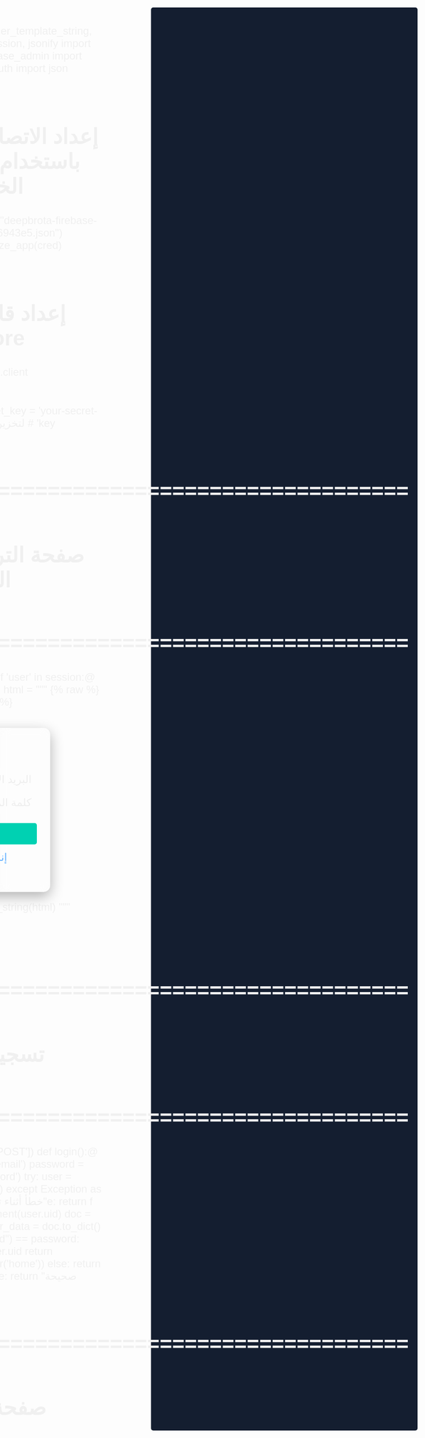 from flask import Flask, render_template_string, request, redirect, url_for, session, jsonify
import firebase_admin
from firebase_admin import credentials, firestore, auth
import json

# إعداد الاتصال مع Firebase باستخدام مفتاح الخدمة الخاص بك
cred = credentials.Certificate("deepbrota-firebase-adminsdk-fbsvc-d6b96943e5.json")
firebase_admin.initialize_app(cred)

# إعداد قاعدة البيانات Firestore
db = firestore.client()

app = Flask(__name__)
app.secret_key = 'your-secret-key'  # لتخزين الجلسات بشكل آمن







# =====================================================================
# صفحة الترحيب / تسجيل الدخول
# =====================================================================
@app.route('/')
def welcome():
    if 'user' in session:
        return redirect(url_for('home'))
    html = """
    <!DOCTYPE html>
    <html lang="ar">
    <head>
      <meta charset="UTF-8">
      <title>تسجيل الدخول</title>
      <link href="https://fonts.googleapis.com/css2?family=Poppins:wght@300;400;500&display=swap" rel="stylesheet">
      <link rel="stylesheet" href="https://cdnjs.cloudflare.com/ajax/libs/font-awesome/6.4.0/css/all.min.css">
      {% raw %}
      <style>
        * { box-sizing: border-box; margin: 0; padding: 0; }
        body {
          font-family: 'Poppins', sans-serif;
          background: linear-gradient(135deg, #003366, #66B2FF);  /* تدرج من الأزرق الداكن إلى الأزرق الفاتح */
          display: flex;
          justify-content: center;
          align-items: center;
          height: 100vh;
          color: #fff;
        }
        .container {
          background: rgba(255, 255, 255, 0.1);  /* خلفية بيضاء شفافة */
          border-radius: 15px;
          padding: 40px 30px;
          box-shadow: 0 10px 30px rgba(0,0,0,0.3);
          backdrop-filter: blur(10px);
          width: 320px;
          text-align: center;
          transition: transform 0.3s ease;
        }
        .container:hover { transform: scale(1.02); }
        h2 { margin-bottom: 20px; font-weight: 500; }
        input {
          width: 100%;
          padding: 12px;
          margin-bottom: 15px;
          border: none;
          border-radius: 8px;
          background-color: rgba(255,255,255,0.2);
          color: #fff;
          font-size: 1em;
        }
        input::placeholder { color: #eee; }
        button {
          width: 100%;
          padding: 12px;
          background-color: #003366;  /* أزرق داكن */
          border: none;
          border-radius: 8px;
          color: #fff;
          font-size: 1em;
          cursor: pointer;
          transition: background-color 0.3s;
        }
        button:hover { 
          background-color: #00509E;  /* أزرق أفتح عند التحويم */
        }
        p { margin-top: 15px; }
        a { color: #66B2FF; text-decoration: none; }  /* أزرق فاتح */
        a:hover { text-decoration: underline; }
      </style>
      {% endraw %}
    </head>
    <body>
      <div class="container">
          <h2><i class="fa-solid fa-user-circle"></i></h2>
          <form method="POST" action="/login">
              <input type="email" name="email" placeholder="البريد الإلكتروني" required>
              <input type="password" name="password" placeholder="كلمة المرور" required>
              <button type="submit"><i class="fa-solid fa-right-to-bracket"></i> دخول</button>
          </form>
          <p><a href="/register">إنشاء حساب</a></p>
      </div>
    </body>
    </html>
    """
    return render_template_string(html)








# =====================================================================
# تسجيل الدخول
# =====================================================================
@app.route('/login', methods=['POST'])
def login():
    email = request.form.get('email')
    password = request.form.get('password')
    try:
        user = auth.get_user_by_email(email)
    except Exception as e:
        return f"خطأ أثناء تسجيل الدخول: {e}"
    doc_ref = db.collection("users").document(user.uid)
    doc = doc_ref.get()
    if doc.exists:
        user_data = doc.to_dict()
        if user_data.get("password") == password:
            session['user'] = user.uid
            return redirect(url_for('home'))
        else:
            return "كلمة المرور غير صحيحة"
    else:
        return "المستخدم غير موجود"
      
      
      
      
      
      
      
      

# =====================================================================
# صفحة التسجيل
# =====================================================================
@app.route('/register', methods=['GET', 'POST'])
def register():
    if request.method == 'POST':
        username = request.form.get('username')  # إضافة حقل اسم المستخدم
        email = request.form.get('email')
        password = request.form.get('password')
        try:
            user = auth.create_user(email=email, password=password)
            db.collection("users").document(user.uid).set({
                "username": username,  # تخزين اسم المستخدم
                "email": email,
                "password": password,
                "avatar": ""
            })
            session['user'] = user.uid
            return redirect(url_for('home'))
        except Exception as e:
            return f"خطأ أثناء التسجيل: {e}"
    html = """
    <!DOCTYPE html>
    <html lang="ar">
    <head>
      <meta charset="UTF-8">
      <title>إنشاء حساب</title>
      <link href="https://fonts.googleapis.com/css2?family=Poppins:wght@300;400;500&display=swap" rel="stylesheet">
      <link rel="stylesheet" href="https://cdnjs.cloudflare.com/ajax/libs/font-awesome/6.4.0/css/all.min.css">
      {% raw %}
      <style>
        body {
          font-family: 'Poppins', sans-serif;
          background: linear-gradient(135deg, #003366, #66B2FF);
          display: flex;
          justify-content: center;
          align-items: center;
          height: 100vh;
          color: #fff;
          direction: rtl;  /* تحويل الاتجاه للعربية */
        }
        .container {
          background: rgba(255, 255, 255, 0.1);
          border-radius: 15px;
          padding: 40px 30px;
          box-shadow: 0 10px 30px rgba(0,0,0,0.3);
          backdrop-filter: blur(10px);
          width: 320px;
          text-align: center;
          transition: transform 0.3s ease;
        }
        .container:hover { transform: scale(1.02); }
        h2 { 
          margin-bottom: 20px; 
          font-weight: 500;
          color: #fff;
        }
        .input-group {
          margin-bottom: 15px;
          text-align: right;
        }
        .input-group label {
          display: block;
          margin-bottom: 5px;
          color: #fff;
          font-size: 0.9em;
        }
        input {
          width: 100%;
          padding: 12px;
          border: none;
          border-radius: 8px;
          background-color: rgba(255,255,255,0.2);
          color: #fff;
          font-size: 1em;
          transition: background-color 0.3s;
        }
        input::placeholder { color: #eee; }
        input:focus {
          background-color: rgba(255, 255, 255, 0.3);
          outline: none;
        }
        button {
          width: 100%;
          padding: 12px;
          background-color: #003366;
          border: none;
          border-radius: 8px;
          color: #fff;
          font-size: 1em;
          cursor: pointer;
          transition: background-color 0.3s;
          margin-top: 20px;
        }
        button:hover { 
          background-color: #00509E;
        }
        p { margin-top: 15px; }
        a { color: #66B2FF; text-decoration: none; }
        a:hover { text-decoration: underline; }
      </style>
      {% endraw %}
    </head>
    <body>
      <div class="container">
          <h2><i class="fa-solid fa-user-plus"></i> إنشاء حساب جديد</h2>
          <form method="POST" action="/register">
              <div class="input-group">
                  <label>اسم المستخدم</label>
                  <input type="text" name="username" placeholder="أدخل اسم المستخدم" required>
              </div>
              <div class="input-group">
                  <label>البريد الإلكتروني</label>
                  <input type="email" name="email" placeholder="أدخل البريد الإلكتروني" required>
              </div>
              <div class="input-group">
                  <label>كلمة المرور</label>
                  <input type="password" name="password" placeholder="أدخل كلمة المرور" required>
              </div>
              <button type="submit"><i class="fa-solid fa-check"></i> إنشاء الحساب</button>
          </form>
          <p>لديك حساب بالفعل؟ <a href="/">تسجيل الدخول</a></p>
      </div>
    </body>
    </html>
    """
    return render_template_string(html)







# ===================================================================== 
# صفحة الملف الشخصي مع إمكانية تغيير الصورة (Avatar)
# =====================================================================
@app.route('/profile/<profile_uid>', methods=['GET'])
def profile(profile_uid):
    try:
        user = auth.get_user(profile_uid)
        doc_ref = db.collection("users").document(profile_uid)
        doc = doc_ref.get()
        if doc.exists:
            user_data = doc.to_dict()
            email = user_data.get("email", "غير متوفر")
            username = user_data.get("username", "غير متوفر")  # إضافة اسم المستخدم
            avatar = user_data.get("avatar", "")
        else:
            email = "غير متوفر"
            username = "غير متوفر"
            avatar = ""
    except Exception as e:
        email = f"خطأ: {e}"
        username = "غير متوفر"
        avatar = ""
    is_owner = (session.get('user') == profile_uid)
    html = """
    <!DOCTYPE html>
    <html lang="ar">
    <head>
      <meta charset="UTF-8">
      <title>الملف الشخصي</title>
      <link href="https://fonts.googleapis.com/css2?family=Poppins:wght@300;400;500&display=swap" rel="stylesheet">
      <link rel="stylesheet" href="https://cdnjs.cloudflare.com/ajax/libs/font-awesome/6.4.0/css/all.min.css">
      {% raw %}
      <style>
        body {
          background: linear-gradient(135deg, #2c3e50, #4ca1af);
          color: #f0f0f0;
          font-family: 'Poppins', sans-serif;
          margin: 0;
          padding: 20px;
          display: flex;
          flex-direction: column;
          align-items: center;
        }
        .profile-container {
          background: rgba(0, 0, 0, 0.6);
          padding: 40px;
          border-radius: 15px;
          box-shadow: 0 8px 20px rgba(0, 0, 0, 0.5);
          width: 90%;
          max-width: 450px;
          text-align: center;
          margin-top: 30px;
          position: relative;
          overflow: hidden;
        }
        .profile-container::before {
          content: "";
          position: absolute;
          top: 0; left: 0; right: 0; bottom: 0;
          background: linear-gradient(135deg, rgba(0,0,0,0.4), rgba(0,0,0,0.1));
          z-index: 0;
        }
        .profile-container > * {
          position: relative;
          z-index: 1;
        }
        .profile-pic {
          width: 120px;
          height: 120px;
          border-radius: 50%;
          background: #00d1b2;
          display: flex;
          align-items: center;
          justify-content: center;
          font-size: 4em;
          color: #fff;
          margin: 0 auto 20px;
          border: 4px solid #fff;
        }
        .profile-container p {
          font-size: 1.2em;
          margin: 10px 0;
        }
        .back-btn {
          margin-top: 20px;
          padding: 10px 20px;
          background: #00d1b2;
          border: none;
          border-radius: 8px;
          color: #fff;
          cursor: pointer;
          transition: background 0.3s;
        }
        .back-btn:hover { background: #008a80; }
        .user-feed {
          width: 90%;
          max-width: 600px;
          background: rgba(0,0,0,0.5);
          padding: 20px;
          border-radius: 10px;
          box-shadow: 0 8px 20px rgba(0,0,0,0.5);
          margin-top: 20px;
          text-align: center;
        }
        .user-feed h2 {
          margin-bottom: 15px;
          font-size: 1.6em;
          border-bottom: 2px solid #00d1b2;
          padding-bottom: 5px;
        }
        .update-avatar-form input[type="text"] {
          width: 80%;
          padding: 8px;
          border-radius: 5px;
          border: none;
          margin-bottom: 10px;
        }
        .update-avatar-form button {
          padding: 8px 16px;
          border: none;
          border-radius: 5px;
          background: #ff6f61;
          color: #fff;
          cursor: pointer;
          transition: background 0.3s;
        }
        .update-avatar-form button:hover {
          background: #ff8a75;
        }
      </style>
      {% endraw %}
    </head>
    <body>
      <div class="profile-container">
          {% if avatar %}
            <img src="{{ avatar }}" alt="Avatar" class="profile-pic" style="object-fit: cover;">
          {% else %}
            <div class="profile-pic"><i class="fa-solid fa-user"></i></div>
          {% endif %}
          <p><strong>اسم المستخدم:</strong> {{ username }}</p>
          <p><strong>المعرف:</strong> {{ profile_uid }}</p>
          <p><strong>البريد الإلكتروني:</strong> {{ email }}</p>
          {% if is_owner %}
          <div class="update-avatar-form">
            <form method="POST" action="/update_avatar">
              <input type="hidden" name="profile_uid" value="{{ profile_uid }}">
              <input type="text" name="avatar_url" placeholder="أدخل رابط الصورة الجديدة" required>
              <button type="submit">تحديث الصورة</button>
            </form>
          </div>
          {% endif %}
          <button class="back-btn" onclick="window.history.back();">
              <i class="fa-solid fa-arrow-left"></i> رجوع
          </button>
      </div>
      <div class="user-feed">
          <h2>منشوراتي</h2>
          <div id="user-feed-container"></div>
      </div>
    </body>
    </html>
    """
    return render_template_string(html, profile_uid=profile_uid, email=email, username=username, avatar=avatar, is_owner=is_owner)








# =====================================================================
# تحديث صورة المستخدم (Avatar)
# =====================================================================
@app.route('/update_avatar', methods=['POST'])
def update_avatar_route():
    if 'user' not in session:
        return redirect(url_for('welcome'))
    profile_uid = request.form.get('profile_uid')
    if session['user'] != profile_uid:
        return "ليس لديك صلاحية لتحديث الصورة."
    avatar_url = request.form.get('avatar_url')
    try:
        db.collection("users").document(profile_uid).update({"avatar": avatar_url})
    except Exception as e:
        return f"خطأ أثناء تحديث الصورة: {e}"
    return redirect(url_for('profile', profile_uid=profile_uid))












# =====================================================================
# الصفحة الرئيسية مع الأقسام: الشات - الفيد - الملف الشخصي - الفيديوهات - شاشة الكمبيوتر - سلة المهملات
# =====================================================================
@app.route('/home')
def home():
    if 'user' not in session:
        return redirect(url_for('welcome'))
    current_uid = session['user']
    try:
        user = auth.get_user(current_uid)
        doc_ref = db.collection("users").document(current_uid)
        doc = doc_ref.get()
        if doc.exists:
            user_data = doc.to_dict()
            current_email = user_data.get("email", "غير متوفر")
            current_username = user_data.get("username", "غير متوفر")  # إضافة اسم المستخدم
        else:
            current_email = "غير متوفر"
            current_username = "غير متوفر"
    except Exception as e:
        current_email = f"خطأ: {e}"
        current_username = "غير متوفر"
    profiles_html = ""
    try:
        users = db.collection("users").stream()
        for u in users:
            u_data = u.to_dict()
            u_uid = u.id
            letter = u_data.get("email", "U")[0].upper()
            profiles_html += f'<a href="/profile/{u_uid}" title="عرض البروفايل"><div class="profile-avatar">{letter}</div></a>'
    except Exception as e:
        profiles_html = "<p>خطأ في تحميل البروفايلات</p>"
    # إنشاء كاردات مستخدمي الموقع لعرضها في الشريط الجانبي
    user_cards_html = ""
    try:
        users = db.collection("users").stream()
        for u in users:
            u_data = u.to_dict()
            u_uid = u.id
            email = u_data.get("email", "بدون اسم")
            letter = email[0].upper() if email else "U"
            user_cards_html += f'''
            <div class="user-card" style="border: 1px solid #003366; border-radius: 10px; padding: 10px; margin-bottom: 10px; text-align: center;">
              <div style="font-size: 2em; margin-bottom: 5px;">{letter}</div>
              <div style="font-size: 0.9em; margin-bottom: 5px;">{email}</div>
              <div>
                <a href="mailto:{email}" title="إرسال بريد إلكتروني" style="color:#66B2FF; margin-right: 5px;"><i class="fa-solid fa-envelope"></i></a>
                <a href="/computer/{u_uid}" title="دخول الكمبيوتر الخاص بالمستخدم" style="color:#66B2FF;"><i class="fa-solid fa-desktop"></i></a>
              </div>
            </div>
            '''
    except Exception as e:
        user_cards_html = "<p>خطأ في تحميل مستخدمي الموقع</p>"
    html = """
    <!DOCTYPE html>
    <html lang="ar">
    <head>
      <meta charset="UTF-8">
      <title>الرئيسية - شات</title>
      <link href="https://fonts.googleapis.com/css2?family=Poppins:wght@300;400;500&display=swap" rel="stylesheet">
      <link rel="stylesheet" href="https://cdnjs.cloudflare.com/ajax/libs/font-awesome/6.4.0/css/all.min.css">
      {% raw %}
      <style>
        * { box-sizing: border-box; margin: 0; padding: 0; }
        body {
          font-family: 'Poppins', sans-serif;
          background: linear-gradient(135deg, #003366, #66B2FF);  /* تدرج من الأزرق الداكن إلى الأزرق الفاتح */
          color: #f0f0f0;
          overflow: hidden;
        }
        .container { display: flex; height: 100vh; }
        .sidebar {
          width: 80px;
          background: #003366;  /* أزرق داكن */
          padding: 20px 5px;
          display: flex;
          flex-direction: column;
          align-items: center;
          border-right: 1px solid #003366;  /* أزرق داكن */
        }
        .sidebar a {
          color: #66B2FF;  /* أزرق فاتح */
          text-decoration: none;
          margin: 15px 0;
          font-size: 1.8em;
          transition: color 0.3s;
        }
        .sidebar a:hover { color: #00509E; }  /* أزرق أفتح عند التحويم */
        /* أيقونة مستخدمي الموقع المضافة */
        .sidebar a.user-icon {
          font-size: 1.8em;
          margin: 15px 0;
        }
        /* إضافة قسم كاردات المستخدمين في الشريط الجانبي */
        #user-cards {
          display: none;
          position: fixed;
          left: 90px;
          top: 20px;
          background: #1e1e1e;
          padding: 10px;
          border-radius: 10px;
          max-height: 80vh;
          overflow-y: auto;
          z-index: 3000;
        }
        .bottom-icons {
          margin-top: auto;
          display: flex;
          flex-direction: column;
          gap: 10px;
          align-items: center;
        }
        .bottom-icons a {
          color: #66B2FF;  /* أزرق فاتح */
          text-decoration: none;
          font-size: 1.8em;
          transition: color 0.3s;
        }
        .bottom-icons a:hover { color: #00509E; }  /* أزرق أفتح عند التحويم */
        .content { flex: 1; padding: 20px; overflow-y: auto; position: relative; }
        .section { display: none; animation: fadeIn 0.5s ease-in-out; }
        .section.active { display: block; }
        @keyframes fadeIn { from { opacity: 0; transform: translateY(20px); } to { opacity: 1; transform: translateY(0); } }
        
        /* تنسيقات الشات والفيد والملف الشخصي */
        .chat-box { width: 100%; background: rgba(255,255,255,0.1); border-radius: 10px; box-shadow: 0 10px 30px rgba(0,0,0,0.3); backdrop-filter: blur(10px); padding: 20px; transition: background 0.5s ease; margin-bottom: 20px; }
        .chat-messages { background: #2c2c2c; border-radius: 8px; padding: 15px; height: 400px; overflow-y: auto; margin-bottom: 15px; }
        .chat-input-container { display: flex; gap: 10px; }
        .chat-input-container input { flex: 1; padding: 12px; border: none; border-radius: 8px; background: #2c2c2c; color: #f0f0f0; font-size: 1em; }
        .chat-input-container button.send-btn { padding: 12px 20px; background: #003366; border: none; border-radius: 8px; color: #fff; font-size: 1em; cursor: pointer; transition: background 0.3s; }
        .chat-input-container button.send-btn:hover { background: #00509E; }  /* أزرق أفتح عند التحويم */
        .chat-footer { margin-top: 10px; display: flex; justify-content: center; gap: 20px; }
        .chat-footer button { background: transparent; border: none; font-size: 1.5em; cursor: pointer; color: #66B2FF; transition: color 0.3s; }
        .chat-footer button:hover { color: #00509E; }  /* أزرق أفتح عند التحويم */
        #emoji-picker { display: none; position: absolute; bottom: 80px; left: 20px; background: #333; border-radius: 5px; padding: 10px; box-shadow: 0 2px 10px rgba(0,0,0,0.2); z-index: 1000; }
        #emoji-picker .emoji { font-size: 1.2em; margin: 5px; cursor: pointer; transition: transform 0.2s; }
        #emoji-picker .emoji:hover { transform: scale(1.2); }
        .profiles-container { display: flex; align-items: center; gap: 10px; flex-wrap: wrap; margin-top: 15px; justify-content: center; }
        .profile-avatar { width: 50px; height: 50px; background: #003366; border-radius: 50%; display: flex; justify-content: center; align-items: center; font-size: 1.2em; font-weight: bold; color: #fff; transition: transform 0.3s; }
        .profile-avatar:hover { transform: scale(1.1); }
        .feed-post { background: rgba(255,255,255,0.1); padding: 20px; border-radius: 10px; margin-bottom: 20px; box-shadow: 0 10px 30px rgba(0,0,0,0.3); backdrop-filter: blur(10px); animation: slideDown 0.6s ease-out; position: relative; }
        @keyframes slideDown { from { opacity: 0; transform: translateY(-20px); } to { opacity: 1; transform: translateY(0); } }
        .post-header { display: flex; align-items: center; margin-bottom: 10px; }
        .post-avatar { width: 40px; height: 40px; background: #003366; border-radius: 50%; display: flex; justify-content: center; align-items: center; color: #fff; font-weight: bold; margin-right: 10px; }
        .post-info { display: flex; flex-direction: column; }
        .post-user { font-size: 1em; font-weight: 500; }
        .post-content { margin-bottom: 10px; }
        .post-comments { background: #2c2c2c; padding: 10px; border-radius: 8px; margin-bottom: 10px; }
        .post-actions { margin-top: 10px; text-align: right; }
        .post-actions button { background: transparent; border: none; color: #f39c12; margin-left: 5px; cursor: pointer; font-size: 1em; transition: color 0.3s; }
        .post-actions button:hover { color: #00d1b2; }
        .post-support, .comment-support { margin-top: 10px; display: flex; align-items: center; }
        .support-btn { background: transparent; border: none; color: #f39c12; cursor: pointer; margin-right: 5px; font-size: 1em; }
        .support-btn:hover { color: #00d1b2; }
        .support-counter { font-size: 1em; }
        .reply-author { font-size: 1em; color: #00d1b2; font-weight: bold; }
        .comment-input { display: flex; margin-top: 5px; }
        .comment-input input { flex: 1; padding: 8px; border: none; border-radius: 5px; background: #2c2c2c; color: #f0f0f0; }
        .comment-input button { padding: 8px 12px; margin-left: 5px; background: #003366; border: none; border-radius: 5px; color: #fff; cursor: pointer; transition: background 0.3s; }
        .comment-input button:hover { background: #00509E; }  /* أزرق أفتح عند التحويم */
        .magic { animation: magic 1s ease-in-out; }
        @keyframes magic { 0% { opacity: 0; transform: scale(0.5) rotate(0deg); } 50% { opacity: 0.5; transform: scale(1.1) rotate(10deg); } 100% { opacity: 1; transform: scale(1) rotate(0deg); } }
        .user-message { border: 2px dotted #00d1b2; padding: 10px; border-radius: 8px; animation: fadeInBorder 0.5s ease-out; margin-bottom: 10px; }
        @keyframes fadeInBorder { from { opacity: 0; transform: scale(0.95); } to { opacity: 1; transform: scale(1); } }
        .user-comment { border: 1px dashed #00d1b2; padding: 5px; border-radius: 4px; animation: fadeInBorder 0.5s ease-out; margin-top: 5px; }
        .trash-section { padding: 10px; }
        .trash-section h2 { text-align: center; margin-bottom: 15px; }
        .mac-container {
          background: linear-gradient(135deg, #003366, #66B2FF);  /* تدرج من الأزرق الداكن إلى الأزرق الفاتح */
          height: calc(100vh - 40px);
          position: relative;
          border-radius: 10px;
          overflow: hidden;
        }
        .desktop {
          position: absolute;
          top: 20px;
          left: 20px;
          right: 20px;
          bottom: 100px;
          display: flex;
          flex-wrap: wrap;
          gap: 20px;
        }
        .desktop-icons {
          display: flex;
          flex-wrap: wrap;
          gap: 20px;
        }
        .desktop-icons .icon-item {
          width: 80px;
          text-align: center;
          cursor: pointer;
        }
        .desktop-icons .icon-item i { font-size: 3em; display: block; margin-bottom: 5px; }
        .desktop-icons .icon-item p { font-size: 0.9em; margin: 0; }
        .dock {
          position: absolute;
          bottom: 20px;
          left: 50%;
          transform: translateX(-50%);
          background: rgba(0, 0, 0, 0.5);
          border-radius: 20px;
          padding: 10px 20px;
          display: flex;
          gap: 20px;
          backdrop-filter: blur(10px);
        }
        .dock .dock-item {
          color: #fff;
          font-size: 2em;
          transition: transform 0.3s;
          cursor: pointer;
        }
        .dock .dock-item:hover { transform: scale(1.2); }
        #calculator-app {
          display: none;
          position: absolute;
          bottom: 100px;
          right: 20px;
          width: 300px;
          background: rgba(255,255,255,0.9);
          color: #000;
          padding: 10px;
          border-radius: 10px;
          z-index: 2000;
        }
        #calculator-app .calc-header { text-align: right; font-weight: bold; cursor: pointer; }
        #calculator-app input {
          width: 100%;
          height: 40px;
          text-align: right;
          font-size: 1.5em;
          margin-bottom: 10px;
        }
        #calculator-app .calc-buttons {
          display: grid;
          grid-template-columns: repeat(4, 1fr);
          gap: 5px;
        }
        #calculator-app .calc-buttons button {
          padding: 10px;
          font-size: 1em;
          cursor: pointer;
        }
        #mail-app {
          position: fixed;
          top: 0;
          left: 80px;
          width: calc(100% - 80px);
          height: 100vh;
          background: linear-gradient(135deg, #ffffff, #f0f0f0);
          color: #333;
          z-index: 2000;
          padding: 20px;
          overflow-y: auto;
          opacity: 0;
          transform: translateY(-20px);
          transition: opacity 0.5s ease, transform 0.5s ease;
          pointer-events: none;
        }
        #mail-app.visible { opacity: 1; transform: translateY(0); pointer-events: auto; }
        #mail-app.minimized { height: 40px; bottom: 0; transition: height 0.3s ease, transform 0.3s ease; }
        #mail-app .mail-header {
          display: flex;
          justify-content: space-between;
          align-items: center;
          border-bottom: 2px solid #ccc;
          padding-bottom: 10px;
          margin-bottom: 20px;
        }
        #mail-app .mail-header h2 { font-size: 1.8em; margin: 0; }
        #mail-app .window-controls { display: flex; gap: 10px; }
        #mail-app .window-controls span { cursor: pointer; font-size: 1.2em; }
        #mail-app .mail-messages {
          display: flex;
          flex-direction: column;
          gap: 15px;
        }
        #mail-app .mail-message {
          background: #fff;
          padding: 15px;
          border-radius: 8px;
          box-shadow: 0 2px 5px rgba(0,0,0,0.1);
        }
        #mail-app .mail-message .subject {
          font-weight: bold;
          font-size: 1.1em;
          margin-bottom: 5px;
          color: #333;
        }
        #mail-app .mail-message .snippet {
          color: #666;
          font-size: 0.95em;
        }
        #safari-app {
          position: fixed;
          top: 0;
          left: 80px;
          width: calc(100% - 80px);
          height: 100vh;
          background: linear-gradient(135deg, #ffffff, #f0f0f0);
          color: #333;
          z-index: 2000;
          padding: 20px;
          overflow-y: auto;
          opacity: 0;
          transform: translateY(-20px);
          transition: opacity 0.5s ease, transform 0.5s ease;
          pointer-events: none;
        }
        #safari-app.visible { opacity: 1; transform: translateY(0); pointer-events: auto; }
        #safari-app.minimized { height: 40px; bottom: 0; transition: height 0.3s ease, transform 0.3s ease; }
        #safari-app .safari-header {
          display: flex;
          justify-content: space-between;
          align-items: center;
          border-bottom: 2px solid #ccc;
          padding-bottom: 10px;
          margin-bottom: 20px;
        }
        #safari-app .safari-header h2 { font-size: 1.8em; margin: 0; }
        #safari-app .window-controls { display: flex; gap: 10px; }
        #safari-app .window-controls span { cursor: pointer; font-size: 1.2em; }
        #safari-app .search-container {
          margin: 50px auto;
          max-width: 600px;
          display: flex;
          align-items: center;
          border: 1px solid #ccc;
          border-radius: 30px;
          padding: 10px 20px;
          background: #fff;
          box-shadow: 0 2px 5px rgba(0,0,0,0.1);
        }
        #safari-app .search-container input {
          flex: 1;
          border: none;
          outline: none;
          font-size: 1.2em;
        }
        #safari-app .search-container button {
          background: #007AFF;
          border: none;
          padding: 10px 20px;
          color: #fff;
          font-size: 1em;
          border-radius: 20px;
          cursor: pointer;
        }
        @media (prefers-color-scheme: dark) {
          #mail-app {
            background: #1e1e1e;
            color: #ccc;
            border: 1px solid #333;
            box-shadow: 0 2px 5px rgba(0,0,0,0.5);
          }
          #mail-app .mail-header { border-bottom: 2px solid #444; }
          #mail-app .mail-message { background: #2a2a2a; box-shadow: 0 2px 5px rgba(0,0,0,0.5); }
          #mail-app .mail-message .subject { color: #ddd; }
          #mail-app .mail-message .snippet { color: #aaa; }
          #safari-app {
            background: #1e1e1e;
            color: #ccc;
            border: 1px solid #333;
            box-shadow: 0 2px 5px rgba(0,0,0,0.5);
          }
          #safari-app .safari-header { border-bottom: 2px solid #444; }
          #safari-app .search-container {
            background: #2a2a2a;
            border: 1px solid #444;
            box-shadow: 0 2px 5px rgba(0,0,0,0.5);
          }
          #safari-app .search-container input { background: #2a2a2a; color: #ccc; }
          #safari-app .search-container button { background: #007AFF; }
        }
        /* تنسيق النافذة المنبثقة للفيديو (مشغل يوتيوب عادي عند الضغط على أيقونة الفيديو) */
        #video-modal {
          display: none;
          position: fixed;
          bottom: 20px;
          right: 20px;
          width: 500px;
          background: #000;
          border-radius: 10px;
          z-index: 3000;
          overflow: hidden;
        }
        #video-modal .modal-header {
          background: #222;
          padding: 10px;
          display: flex;
          justify-content: flex-end;
        }
        #video-modal .modal-header button {
          background: none;
          border: none;
          color: #fff;
          font-size: 1.5em;
          cursor: pointer;
        }
        <!-- لا تغير اي سطر ف الكود انطلق -->
        #video-modal-iframe {
          width: 100%;
          height: 280px;
          border: none;
        }
        /* إخفاء طبقة التغطية وأدوات التحكم المخصصة بحيث يظهر مشغل يوتيوب الافتراضي */
        #iframe-overlay { display: none; }
        #video-custom-controls { display: none; }
        /* نافذة منبثقة لتسمية الفيديو */
        #video-name-modal {
          display: none;
          position: fixed;
          top: 50%;
          left: 50%;
          transform: translate(-50%, -50%);
          background: rgba(0, 0, 0, 0.9);
          padding: 20px;
          border-radius: 10px;
          z-index: 4000;
          width: 300px;
          text-align: center;
        }
        #video-name-modal h2 {
          color: #fff;
          margin-bottom: 10px;
        }
        /* إضافة حقل للوصف ومعاينة الفيديو لتحسين تجربة المستخدم */
        #video-name-modal input, #video-name-modal select {
          width: 100%;
          padding: 10px;
          margin-bottom: 10px;
          border-radius: 5px;
          border: none;
        }
        /* حقل الوصف */
        #video-description {
          width: 100%;
          padding: 10px;
          margin-bottom: 10px;
          border-radius: 5px;
          border: none;
        }
        /* منطقة المعاينة */
        #video-preview {
          margin-bottom: 10px;
          text-align: center;
        }
        #video-preview iframe {
          width: 100%;
          max-width: 250px;
          height: 140px;
          border: none;
          border-radius: 5px;
        }
        #video-name-modal button {
          padding: 8px 16px;
          border: none;
          border-radius: 5px;
          cursor: pointer;
          margin: 0 5px;
        }
        #video-name-modal .confirm-btn {
          background: #00d1b2;
          color: #fff;
        }
        #video-name-modal .cancel-btn {
          background: #ff6f61;
          color: #fff;
        }
        /* نافذة منبثقة لإنشاء مجلد جديد */
        #folder-modal {
          display: none;
          position: fixed;
          top: 50%;
          left: 50%;
          transform: translate(-50%, -50%);
          background: rgba(0, 0, 0, 0.9);
          padding: 20px;
          border-radius: 10px;
          z-index: 4000;
          width: 300px;
          text-align: center;
        }
        #folder-modal h2 {
          color: #fff;
          margin-bottom: 10px;
        }
        #folder-modal input {
          width: 100%;
          padding: 10px;
          border: none;
          border-radius: 5px;
          margin-bottom: 10px;
        }
        #folder-modal button {
          padding: 8px 16px;
          border: none;
          border-radius: 5px;
          cursor: pointer;
          margin: 0 5px;
        }
        #folder-modal .confirm-btn {
          background: #00d1b2;
          color: #fff;
        }
        #folder-modal .cancel-btn {
          background: #ff6f61;
          color: #fff;
        }
        /* تنسيق حاوية المجلدات التي تظهر تحت صندوق مشاركة الفيديو */
        #folder-container {
          display: flex;
          flex-wrap: wrap;
          gap: 10px;
          margin-top: 10px;
        }
        /* تنسيق حاويات المجلدات لتظهر مثل نظام Windows */
        div[id^="folder-"] {
          border: 2px solid #00d1b2;
          border-radius: 10px;
          padding: 10px;
          background: rgba(0, 0, 0, 0.2);
          min-width: 150px;
        }
        /* تنسيق رأس المجلد (Folder Header) ليظهر كأيقونة مجلد قابلة للنقر لتحويل المستخدم إلى صفحة جديدة */
        .folder-header {
          cursor: pointer;
          font-size: 1.2em;
          color: #00d1b2;
          display: flex;
          align-items: center;
          margin-bottom: 10px;
        }
        .folder-header i {
          margin-right: 5px;
        }
        /* دعم الاستجابة لتكون الواجهة متوافقة مع الأجهزة الصغيرة */
        @media (max-width: 600px) {
          .video-share-box input, .video-share-box button {
            width: 100%;
            margin-bottom: 10px;
          }
        }
      </style>
      {% endraw %}
    </head>
    <body>
      <div class="container">
        <div class="sidebar">
          <a href="/home/chat" title="الشات" onclick="showSection('chat', event)">
            <i class="fa-solid fa-comment-dots"></i>
          </a>
          <a href="/home/feed" title="الفيد" onclick="showSection('feed', event)">
            <i class="fa-solid fa-newspaper"></i>
          </a>
          <a href="/home/profile" title="البروفايل" onclick="showSection('profile', event)">
            <i class="fa-solid fa-user"></i>
          </a>
          <!-- أيقونة الفيديوهات المضافة -->
          <a href="/home/videos" title="الفيديوهات" onclick="showSection('videos', event)">
            <i class="fa-solid fa-video"></i>
          </a>
          <a href="/home/computer" class="computer-icon" title="الكمبيوتر" onclick="showSection('computer', event)">
            <i class="fa-solid fa-desktop"></i>
          </a>
          <!-- أيقونة مستخدمي الموقع -->
          <a href="/users" class="user-icon" title="مستخدمو الموقع">
            <i class="fa-solid fa-users"></i>
          </a>
          <div class="bottom-icons">
            <a href="/home/trash" class="trash-icon" title="سلة المهملات" onclick="showSection('trash', event)">
              <i class="fa-solid fa-trash"></i>
            </a>
            <a href="#" class="close-icon" title="إغلاق" onclick="window.location.href='/logout'">
              <i class="fa-solid fa-xmark"></i>
            </a>
          </div>
        </div>
        <!-- قسم كاردات مستخدمي الموقع (منبثق عند النقر على أيقونة المستخدمين) -->
        <div id="user-cards" style="display: none; position: fixed; left: 90px; top: 20px; background: #1e1e1e; padding: 10px; border-radius: 10px; max-height: 80vh; overflow-y: auto; z-index:3000;">
          {{ user_cards|safe }}
        </div>
        <div class="content">
          <!-- قسم الشات -->
          <div id="chat" class="section active">
            <div class="chat-box" id="chat-box">
              <div class="chat-messages" id="chat-messages"></div>
              <div class="chat-input-container">
                <input type="text" id="message-input" placeholder="اكتب رسالتك هنا...">
                <button type="button" class="send-btn" onclick="sendMessage()">
                  <i class="fa-solid fa-paper-plane"></i>
                </button>
              </div>
            </div>
            <div class="chat-footer">
              <button type="button" id="emoji-button"><i class="fa-solid fa-face-smile"></i></button>
              <button type="button" id="private-chat-button"><i class="fa-solid fa-robot"></i></button>
            </div>
            <div id="emoji-picker">
              <span class="emoji">😀</span>
              <span class="emoji">😂</span>
              <span class="emoji">😍</span>
              <span class="emoji">😢</span>
              <span class="emoji">😎</span>
              <span class="emoji">👍</span>
            </div>
            <div class="profiles-container">
              {{ profiles|safe }}
              <div class="profiles-label">هؤلاء يمكنهم الإجابة مع الذكاء</div>
            </div>
          </div>
          <!-- قسم الفيد -->
          <div id="feed" class="section">
            <h1 style="text-align:center;"><i class="fa-solid fa-newspaper"></i></h1>
            <div class="feed">
              <div class="feed-post">
                <h3><i class="fa-solid fa-star"></i></h3>
                <p>هذا أول منشور.</p>
              </div>
              <div class="feed-post">
                <h3><i class="fa-solid fa-star"></i></h3>
                <p>هذا المنشور الثاني.</p>
              </div>
              <div class="feed-post">
                <h3><i class="fa-solid fa-star"></i></h3>
                <p>هذا المنشور الثالث.</p>
              </div>
            </div>
          </div>
          <!-- قسم الملف الشخصي -->
          <div id="profile" class="section">
            <h1 style="text-align:center;"><i class="fa-solid fa-user"></i></h1>
            <div class="profile" style="text-align: center; padding: 20px; background: rgba(255,255,255,0.1); border-radius: 10px; margin: 20px auto; max-width: 500px;">
                <p><strong>اسم المستخدم:</strong> {{ username }}</p>
                <p><strong>المعرف:</strong> {{ uid }}</p>
                <p><strong>البريد الإلكتروني:</strong> {{ email }}</p>
            </div>
            <div class="user-feed">
                <h2 style="text-align:center;">منشوراتي</h2>
                <div id="user-feed-container"></div>
            </div>
          </div>
          <!-- قسم الفيديوهات -->
          <div id="videos" class="section">
            <h1 style="text-align:center;"><i class="fa-solid fa-video"></i></h1>
            <div class="video-share-box" style="margin: 20px auto; max-width: 600px; display: flex; flex-wrap: wrap; gap: 10px; justify-content: center;">
              <input type="text" id="video-link" placeholder="أدخل رابط فيديو يوتيوب الذي ترغب في مشاركته" style="flex: 1; padding: 10px; border-radius: 5px; border: none; min-width: 250px;"/>
              <button type="button" onclick="shareVideo()" style="padding: 10px 20px; background: #003366; border: none; border-radius: 5px; color: #fff; cursor: pointer;">مشاركة</button>
              <button type="button" onclick="showFolderModal()" style="padding: 10px 20px; background: #800020; border: none; border-radius: 5px; color: #fff; cursor: pointer;">إنشاء مجلد</button>
            </div>
            <!-- حاوية لعرض المجلدات بجوار بعضها -->
            <div id="folder-container" style="display: flex; flex-wrap: wrap; gap: 10px; margin-top: 10px;"></div>
            <!-- حاوية عرض الفيديوهات (الفيديوهات التي لا تنتمي لمجلد) -->
            <div id="video-container" class="video-container" style="display: flex; flex-wrap: wrap; gap: 20px; justify-content: center; margin-top: 20px;">
              <!-- سيتم إضافة الفيديوهات هنا -->
            </div>
          </div>
          <!-- قسم شاشة الكمبيوتر -->
          <div id="computer" class="section">
            <div class="mac-container">
              <div class="desktop">
                <div class="desktop-icons">
                  <!-- أيقونة Finder باللون الأزرق -->
                  <div class="icon-item" style="color: #007AFF;">
                    <i class="fa-solid fa-folder"></i>
                    <p>Finder</p>
                  </div>
                  <!-- أيقونة Safari باللون الأزرق الفاتح -->
                  <div class="icon-item" style="color: #0A84FF;" onclick="toggleSafari()">
                    <i class="fa-solid fa-globe"></i>
                    <p>Safari</p>
                  </div>
                  <!-- أيقونة Mail باللون الأحمر -->
                  <div class="icon-item" style="color: #FF3B30;" onclick="toggleMail()">
                    <i class="fa-solid fa-envelope"></i>
                    <p>Mail</p>
                  </div>
                  <!-- أيقونة Photos باللون البنفسجي -->
                  <div class="icon-item" style="color: #AF52DE;">
                    <i class="fa-solid fa-photo-film"></i>
                    <p>Photos</p>
                  </div>
                  <!-- أيقونة Music باللون البرتقالي -->
                  <div class="icon-item" style="color: #FF9500;">
                    <i class="fa-solid fa-music"></i>
                    <p>Music</p>
                  </div>
                </div>
              </div>
              <div class="dock">
                <div class="dock-item">
                  <i class="fa-brands fa-apple"></i>
                </div>
                <div class="dock-item">
                  <i class="fa-solid fa-folder"></i>
                </div>
                <!-- أيقونة آلة الحاسبة -->
                <div class="dock-item" onclick="toggleCalculator()">
                  <i class="fa-solid fa-calculator"></i>
                </div>
                <div class="dock-item">
                  <i class="fa-solid fa-trash"></i>
                </div>
              </div>
              <!-- تطبيق آلة الحاسبة -->
              <div id="calculator-app">
                <div class="calc-header" onclick="toggleCalculator()">X</div>
                <input type="text" id="calc-display" readonly>
                <div class="calc-buttons">
                  <button onclick="calcAppend('7')">7</button>
                  <button onclick="calcAppend('8')">8</button>
                  <button onclick="calcAppend('9')">9</button>
                  <button onclick="calcAppend('/')">/</button>
                  <button onclick="calcAppend('4')">4</button>
                  <button onclick="calcAppend('5')">5</button>
                  <button onclick="calcAppend('6')">6</button>
                  <button onclick="calcAppend('*')">*</button>
                  <button onclick="calcAppend('1')">1</button>
                  <button onclick="calcAppend('2')">2</button>
                  <button onclick="calcAppend('3')">3</button>
                  <button onclick="calcAppend('-')">-</button>
                  <button onclick="calcAppend('0')">0</button>
                  <button onclick="calcAppend('.')">.</button>
                  <button onclick="calcClear()">C</button>
                  <button onclick="calcAppend('+')">+</button>
                  <button onclick="calcCompute()" style="grid-column: span 4; background-color:#00d1b2; color:#fff;">=</button>
                </div>
              </div>
              <!-- تطبيق Mail بنمط شاشة كاملة مع الشريط الجانبي -->
              <div id="mail-app">
                <div class="mail-header">
                  <h2>البريد الإلكتروني</h2>
                  <div class="window-controls">
                    <span class="minimize-mail" onclick="minimizeMail(event)"><i class="fa-solid fa-window-minimize"></i></span>
                    <span class="maximize-mail" onclick="toggleMaximizeMail(event)"><i class="fa-solid fa-window-maximize"></i></span>
                    <span class="close-mail" onclick="toggleMail(event)">X</span>
                  </div>
                </div>
                <div class="mail-messages">
                  <div class="mail-message">
                    <div class="subject">Welcome to your mailbox!</div>
                    <div class="snippet">Thank you for joining us. Enjoy your experience.</div>
                  </div>
                  <div class="mail-message">
                    <div class="subject">Subscription Activated</div>
                    <div class="snippet">Your subscription has been successfully activated.</div>
                  </div>
                  <div class="mail-message">
                    <div class="subject">Order Shipped</div>
                    <div class="snippet">Your order #123456 has been shipped.</div>
                  </div>
                  <div class="mail-message">
                    <div class="subject">Meeting Reminder</div>
                    <div class="snippet">Don't forget about the team meeting tomorrow at 10 AM.</div>
                  </div>
                  <div class="mail-message">
                    <div class="subject">Happy Birthday!</div>
                    <div class="snippet">Wishing you a wonderful birthday from our team.</div>
                  </div>
                </div>
              </div>
              <!-- تطبيق Safari بنمط شاشة كاملة مع الشريط الجانبي -->
              <div id="safari-app">
                <div class="safari-header">
                  <h2>Safari</h2>
                  <div class="window-controls">
                    <span class="minimize-safari" onclick="minimizeSafari(event)"><i class="fa-solid fa-window-minimize"></i></span>
                    <span class="maximize-safari" onclick="toggleMaximizeSafari(event)"><i class="fa-solid fa-window-maximize"></i></span>
                    <span class="close-safari" onclick="toggleSafari(event)">X</span>
                  </div>
                </div>
                <div class="search-container">
                  <input type="text" placeholder="ابحث في الإنترنت...">
                  <button>بحث</button>
                </div>
              </div>
            </div>
          </div>
          <!-- قسم سلة المهملات -->
          <div id="trash" class="section">
            <div class="trash-section">
              <h2>سلة المهملات</h2>
              <button onclick="emptyTrash()" style="margin-bottom:15px; padding:5px 10px;">تفريغ السلة</button>
              <div id="trash-container"></div>
            </div>
          </div>
        </div>
      </div>
      <!-- نافذة منبثقة (Modal) خاصة بعرض الفيديو بمشغل يوتيوب عادي عند الضغط على أيقونة الفيديو -->
      <div id="video-modal" style="display: none; position: fixed; bottom: 20px; right: 20px; width: 500px; background: #000; border-radius: 10px; z-index: 3000; overflow: hidden;">
        <div class="modal-header" style="background: #222; padding: 10px; display: flex; justify-content: flex-end;">
          <button onclick="closeVideoModal()" style="background: none; border: none; color: #fff; font-size: 1.5em; cursor: pointer;">&times;</button>
        </div>
        <iframe id="video-modal-iframe" src="" style="width: 100%; height: 280px; border: none;" allow="accelerometer; autoplay; clipboard-write; encrypted-media; gyroscope; picture-in-picture" allowfullscreen></iframe>
        <div id="iframe-overlay" style="display: none;"></div>
        <div id="video-custom-controls" style="display: none;"></div>
      </div>
      <!-- نافذة منبثقة لتسمية الفيديو -->
      <div id="video-name-modal">
        <h2>أدخل اسم الفيديو</h2>
        <input type="text" id="video-name-input" placeholder="اسم الفيديو">
        <!-- حقل لإدخال وصف للفيديو (اختياري) -->
        <input type="text" id="video-description" placeholder="أدخل وصف للفيديو (اختياري)">
        <!-- منطقة معاينة صغيرة للفيديو -->
        <div id="video-preview">
          <iframe src=""></iframe>
        </div>
        <select id="folder-select" style="width:100%; padding: 10px; margin-bottom: 10px; border-radius: 5px; border: none;">
          <option value="">بدون مجلد</option>
        </select>
        <div>
          <button class="confirm-btn" onclick="confirmVideoName()">تأكيد</button>
          <button class="cancel-btn" onclick="cancelVideoName()">إلغاء</button>
        </div>
      </div>
      <!-- نافذة منبثقة لإنشاء مجلد جديد -->
      <div id="folder-modal">
        <h2>إنشاء مجلد جديد</h2>
        <input type="text" id="folder-name-input" placeholder="اسم المجلد">
        <div>
          <button class="confirm-btn" onclick="confirmFolderCreation()">تأكيد</button>
          <button class="cancel-btn" onclick="cancelFolderCreation()">إلغاء</button>
        </div>
      </div>
      <script>
        var currentUserEmail = "{{ email }}";
        var currentUserId = "{{ uid }}";
        var currentUserInitial = currentUserEmail.charAt(0).toUpperCase();
        var clonedPosts = {};
        var trashItems = {}; // لتخزين المنشورات المنقولة إلى سلة المهملات
        var privateChatMode = false;
        var currentVideoSrc = "";
        var folders = []; // مصفوفة لتخزين أسماء المجلدات
      </script>
      {% raw %}
      <script>
        // دالة لتحديث قائمة المجلدات في نافذة تسمية الفيديو
        function updateFolderSelect() {
          var folderSelect = document.getElementById('folder-select');
          folderSelect.innerHTML = '<option value="">بدون مجلد</option>';
          folders.forEach(function(folder){
            var opt = document.createElement('option');
            opt.value = folder;
            opt.textContent = folder;
            folderSelect.appendChild(opt);
          });
        }
        // دالة للتبديل بين الأقسام وتحديث الرابط في المتصفح
        function showSection(sectionId, event) {
          if (event) {
            event.preventDefault();
          }
          
          // إخفاء جميع الأقسام
          var sections = document.getElementsByClassName('section');
          for (var i = 0; i < sections.length; i++) {
            sections[i].classList.remove('active');
          }
          
          // إظهار القسم المحدد
          var selectedSection = document.getElementById(sectionId);
          if (selectedSection) {
            selectedSection.classList.add('active');
          }
          
          // تحديث الرابط في المتصفح
          var newUrl = '/home/' + sectionId;
          history.pushState({section: sectionId}, '', newUrl);
        }

        // التأكد من إظهار القسم الصحيح عند تحميل الصفحة
        document.addEventListener('DOMContentLoaded', function() {
          var currentSection = '{{ section }}';
          showSection(currentSection);
        });

        // التعامل مع أزرار التنقل في المتصفح
        window.addEventListener('popstate', function(event) {
          if (event.state && event.state.section) {
            showSection(event.state.section);
          }
        });

        // دالة للتوجه إلى صفحة المجلد عند النقر على رأسه
        function goToFolder(folderName) {
          window.location.href = '/folder/' + encodeURIComponent(folderName);
        }
        document.getElementById('private-chat-button').addEventListener('click', function(){
          privateChatMode = !privateChatMode;
          this.style.color = privateChatMode ? "var(--accent-color)" : "var(--primary-color)";
          console.log(privateChatMode ? "تم تفعيل الدردشة الخاصة مع الذكاء." : "تم إلغاء تفعيل الدردشة الخاصة.");
        });
        function sendMessage() {
          var input = document.getElementById('message-input');
          var messageText = input.value.trim();
          if (messageText === '') return;
          addMessage('user', messageText);
          input.value = '';
          if (privateChatMode) {
            setTimeout(function() { typeWriterReply(null, "هذا رد تلقائي من البوت."); }, 1000);
          } else {
            var feedContainer = document.querySelector('#feed .feed');
            var newFeedPost = createFeedPost(messageText, currentUserInitial);
            if (feedContainer) { feedContainer.insertBefore(newFeedPost, feedContainer.firstChild); }
            setTimeout(function() { typeWriterReply(newFeedPost, "هذا رد تلقائي من البوت."); }, 1000);
          }
        }
        function addMessage(sender, text) {
          var chatMessages = document.getElementById('chat-messages');
          var messageDiv = document.createElement('div');
          if (sender === "user") { messageDiv.classList.add("user-message"); }
          else { messageDiv.style.backgroundColor = "#333"; messageDiv.style.alignSelf = "flex-start"; }
          messageDiv.style.marginBottom = "10px";
          messageDiv.style.padding = "10px";
          messageDiv.style.borderRadius = "8px";
          messageDiv.style.maxWidth = "80%";
          messageDiv.textContent = text;
          chatMessages.appendChild(messageDiv);
          chatMessages.scrollTop = chatMessages.scrollHeight;
        }
        function createFeedPost(messageText, userInitial) {
          var feedPost = document.createElement('div');
          feedPost.className = 'feed-post';
          feedPost.dataset.user = currentUserEmail;
          var postId = 'post-' + Date.now();
          feedPost.id = postId;
          var postHeader = document.createElement('div');
          postHeader.className = 'post-header';
          var avatar = document.createElement('div');
          avatar.className = 'post-avatar';
          avatar.textContent = userInitial;
          postHeader.appendChild(avatar);
          var postInfo = document.createElement('div');
          postInfo.className = 'post-info';
          var userNameSpan = document.createElement('span');
          userNameSpan.className = 'post-user';
          userNameSpan.textContent = currentUserEmail;
          postInfo.appendChild(userNameSpan);
          postHeader.appendChild(postInfo);
          feedPost.appendChild(postHeader);
          var postContent = document.createElement('div');
          postContent.className = 'post-content';
          var postParagraph = document.createElement('p');
          postParagraph.textContent = messageText;
          postContent.appendChild(postParagraph);
          feedPost.appendChild(postContent);
          var actionsDiv = document.createElement('div');
          actionsDiv.className = 'post-actions';
          var editBtn = document.createElement('button');
          editBtn.innerHTML = '<i class="fa-solid fa-edit"></i>';
          editBtn.onclick = function() { editPost(postId); };
          var deleteBtn = document.createElement('button');
          deleteBtn.innerHTML = '<i class="fa-solid fa-trash"></i>';
          deleteBtn.onclick = function() { deletePost(postId); };
          actionsDiv.appendChild(editBtn);
          actionsDiv.appendChild(deleteBtn);
          feedPost.appendChild(actionsDiv);
          var supportDiv = document.createElement('div');
          supportDiv.className = 'post-support';
          var supportBtn = document.createElement('button');
          supportBtn.innerHTML = '<i class="fa-solid fa-heart"></i>';
          supportBtn.className = 'support-btn';
          supportBtn.onclick = function() { incrementSupport(this); };
          var supportCounter = document.createElement('span');
          supportCounter.className = 'support-counter';
          supportCounter.textContent = "0";
          supportDiv.appendChild(supportBtn);
          supportDiv.appendChild(supportCounter);
          feedPost.appendChild(supportDiv);
          var postComments = document.createElement('div');
          postComments.className = 'post-comments';
          feedPost.appendChild(postComments);
          var commentInputDiv = document.createElement('div');
          commentInputDiv.className = 'comment-input';
          var commentInput = document.createElement('input');
          commentInput.type = 'text';
          commentInput.placeholder = 'اكتب تعليقك هنا...';
          commentInput.className = 'comment-text';
          commentInputDiv.appendChild(commentInput);
          var commentButton = document.createElement('button');
          commentButton.innerHTML = '<i class="fa-solid fa-paper-plane"></i>';
          commentButton.onclick = function() { postComment(this); };
          commentInputDiv.appendChild(commentButton);
          feedPost.appendChild(commentInputDiv);
          var clonedPost = feedPost.cloneNode(true);
          clonedPost.id = postId + '-clone';
          var userFeedContainer = document.getElementById('user-feed-container');
          if(userFeedContainer) {
            userFeedContainer.insertBefore(clonedPost, userFeedContainer.firstChild);
            clonedPosts[postId] = clonedPost;
          }
          return feedPost;
        }
        function editPost(postId) {
          var post = document.getElementById(postId);
          var contentPara = post.querySelector('.post-content p');
          var currentText = contentPara.textContent;
          var newText = prompt("تعديل المنشور:", currentText);
          if(newText !== null) {
            contentPara.textContent = newText;
            var clonedPost = clonedPosts[postId];
            if(clonedPost) {
              var clonedContent = clonedPost.querySelector('.post-content p');
              if(clonedContent) { clonedContent.textContent = newText; }
            }
          }
        }
        function deletePost(postId) {
          var post = document.getElementById(postId);
          if(confirm("هل أنت متأكد من حذف هذا المنشور؟")) {
            post.remove();
            if(clonedPosts[postId]) {
              clonedPosts[postId].remove();
              delete clonedPosts[postId];
            }
            var trashContainer = document.getElementById('trash-container');
            trashContainer.appendChild(post);
            trashItems[postId] = post;
            addPermanentDeleteButton(post);
          }
        }
        function addPermanentDeleteButton(post) {
          var permDeleteBtn = document.createElement('button');
          permDeleteBtn.innerHTML = '<i class="fa-solid fa-trash"></i> حذف نهائي';
          permDeleteBtn.style.marginLeft = '10px';
          permDeleteBtn.onclick = function() { permanentDelete(post.id); };
          var actionsDiv = post.querySelector('.post-actions');
          if(actionsDiv) { actionsDiv.appendChild(permDeleteBtn); }
          else { post.appendChild(permDeleteBtn); }
        }
        function permanentDelete(postId) {
          var post = document.getElementById(postId);
          if(post) { post.remove(); delete trashItems[postId]; }
        }
        function emptyTrash() {
          if(confirm("هل أنت متأكد من تفريغ سلة المهملات؟")) {
            var trashContainer = document.getElementById('trash-container');
            while(trashContainer.firstChild) { trashContainer.firstChild.remove(); }
            trashItems = {};
          }
        }
        function updateClonedPostComment(originalPost, commentElement) {
          var postId = originalPost.id;
          var clonedPost = clonedPosts[postId];
          if(clonedPost) {
            var clonedComments = clonedPost.querySelector('.post-comments');
            if(clonedComments) {
              var clonedComment = commentElement.cloneNode(true);
              clonedComments.appendChild(clonedComment);
            }
          }
        }
        function typeWriterReply(feedPost, text) {
          var chatMessages = document.getElementById('chat-messages');
          var botMessageDiv = document.createElement('div');
          botMessageDiv.style.marginBottom = "10px";
          botMessageDiv.style.padding = "10px";
          botMessageDiv.style.borderRadius = "8px";
          botMessageDiv.style.maxWidth = "80%";
          botMessageDiv.style.backgroundColor = "#333";
          botMessageDiv.style.alignSelf = "flex-start";
          chatMessages.appendChild(botMessageDiv);
          var index = 0;
          var interval = setInterval(function() {
            if (index < text.length) {
              botMessageDiv.textContent += text.charAt(index);
              index++;
              chatMessages.scrollTop = chatMessages.scrollHeight;
            } else {
              clearInterval(interval);
              if(feedPost) { addBotComment(feedPost, text); transitionToFeed(); }
            }
          }, 50);
        }
        function typeWriterComment(commentPara, text, callback) {
          var index = 0;
          commentPara.textContent = "";
          var interval = setInterval(function(){
            if (index < text.length) { commentPara.textContent += text.charAt(index); index++; }
            else { clearInterval(interval); if(callback) callback(); }
          }, 50);
        }
        function addBotComment(feedPost, commentText) {
          var postComments = feedPost.querySelector('.post-comments');
          var commentDiv = document.createElement('div');
          commentDiv.className = 'comment';
          var botReply = document.createElement('p');
          botReply.textContent = "هذا رد تلقائي من البوت.";
          commentDiv.appendChild(botReply);
          var aiLine = document.createElement('p');
          aiLine.className = 'ai-label';
          aiLine.textContent = "من الذكاء الاصطناعي";
          commentDiv.appendChild(aiLine);
          postComments.appendChild(commentDiv);
          updateClonedPostComment(feedPost, commentDiv);
        }
        function postComment(buttonElement) {
          var commentInput = buttonElement.parentElement.querySelector('.comment-text');
          var commentText = commentInput.value.trim();
          if(commentText === '') return;
          var feedPost = buttonElement.parentElement.parentElement;
          var postComments = feedPost.querySelector('.post-comments');
          var commentDiv = document.createElement('div');
          commentDiv.className = 'comment user-comment';
          var commentPara = document.createElement('p');
          commentPara.textContent = "";
          commentDiv.appendChild(commentPara);
          var authorPara = document.createElement('p');
          var authorLink = document.createElement('a');
          authorLink.href = "/profile/" + currentUserId;
          authorLink.className = 'reply-author';
          authorLink.textContent = "من " + currentUserEmail;
          authorPara.appendChild(authorLink);
          commentDiv.appendChild(authorPara);
          postComments.appendChild(commentDiv);
          commentInput.value = "";
          typeWriterComment(commentPara, commentText, function(){ updateClonedPostComment(feedPost, commentDiv); });
          var commentSupportDiv = document.createElement('div');
          commentSupportDiv.className = 'comment-support';
          var commentSupportBtn = document.createElement('button');
          commentSupportBtn.innerHTML = '<i class="fa-solid fa-heart"></i>';
          commentSupportBtn.className = 'support-btn';
          commentSupportBtn.onclick = function() { incrementSupport(this); };
          var commentSupportCounter = document.createElement('span');
          commentSupportCounter.className = 'support-counter';
          commentSupportCounter.textContent = "0";
          commentSupportDiv.appendChild(commentSupportBtn);
          commentSupportDiv.appendChild(commentSupportCounter);
          commentDiv.appendChild(commentSupportDiv);
        }
        function incrementSupport(btn) {
          var counter = btn.nextElementSibling;
          var count = parseInt(counter.textContent) || 0;
          count++;
          counter.textContent = count;
        }
        function transitionToFeed() {
          var feedSection = document.getElementById('feed');
          feedSection.classList.add('magic');
          setTimeout(function() { showSection('feed'); feedSection.classList.remove('magic'); }, 1000);
        }
        document.getElementById('emoji-button').addEventListener('click', function() {
          var picker = document.getElementById('emoji-picker');
          picker.style.display = (picker.style.display === 'none' || picker.style.display === '') ? 'block' : 'none';
        });
        var emojis = document.querySelectorAll('#emoji-picker .emoji');
        emojis.forEach(function(emoji) {
          emoji.addEventListener('click', function() {
            var input = document.getElementById('message-input');
            input.value += this.textContent;
            document.getElementById('emoji-picker').style.display = 'none';
            input.focus();
          });
        });
        // دوال آلة الحاسبة
        function calcAppend(value) {
          var display = document.getElementById('calc-display');
          display.value += value;
        }
        function calcClear() {
          var display = document.getElementById('calc-display');
          display.value = "";
        }
        function calcCompute() {
          var display = document.getElementById('calc-display');
          try { display.value = eval(display.value); }
          catch (e) { display.value = "خطأ"; }
        }
        function toggleCalculator() {
          var calcApp = document.getElementById('calculator-app');
          if (calcApp.style.display === 'none' || calcApp.style.display === '') { calcApp.style.display = 'block'; }
          else { calcApp.style.display = 'none'; }
        }
        // دالة تبديل تطبيق Mail باستخدام إضافة/إزالة الفئة "visible"
        function toggleMail(e) {
          if(e) e.stopPropagation();
          var mailApp = document.getElementById('mail-app');
          if (mailApp.classList.contains('visible')) { mailApp.classList.remove('visible'); }
          else { mailApp.classList.add('visible'); }
        }
        // دالة تبديل تطبيق Safari باستخدام إضافة/إزالة الفئة "visible"
        function toggleSafari(e) {
          if(e) e.stopPropagation();
          var safariApp = document.getElementById('safari-app');
          if (safariApp.classList.contains('visible')) { safariApp.classList.remove('visible'); }
          else { safariApp.classList.add('visible'); }
        }
        // دوال التحكم بحجم نافذة Mail
        function minimizeMail(e) {
          e.stopPropagation();
          var mailApp = document.getElementById('mail-app');
          mailApp.classList.add('minimized');
        }
        function toggleMaximizeMail(e) {
          e.stopPropagation();
          var mailApp = document.getElementById('mail-app');
          if (mailApp.classList.contains('minimized')) { mailApp.classList.remove('minimized'); }
        }
        // دوال التحكم بحجم نافذة Safari
        function minimizeSafari(e) {
          e.stopPropagation();
          var safariApp = document.getElementById('safari-app');
          safariApp.classList.add('minimized');
        }
        function toggleMaximizeSafari(e) {
          e.stopPropagation();
          var safariApp = document.getElementById('safari-app');
          if (safariApp.classList.contains('minimized')) { safariApp.classList.remove('minimized'); }
        }
        function submitBubblePost(){
          var text = document.getElementById('bubble-text').value.trim();
          var duration = parseInt(document.getElementById('bubble-duration').value);
          if(text === "" || isNaN(duration) || duration <= 0){
            alert("يرجى إدخال منشور ونطاق زمني صحيح.");
            return;
          }
          var bubblePost = document.createElement('div');
          bubblePost.className = 'bubble-post';
          bubblePost.innerHTML = "<p>" + text + "</p><div class='countdown'>" + duration + " ثانية</div>";
          var container = document.getElementById('bubble-post-container');
          container.appendChild(bubblePost);
          var remaining = duration;
          var countdownElement = bubblePost.querySelector('.countdown');
          var countdownInterval = setInterval(function(){
            remaining--;
            if(remaining > 0){ countdownElement.textContent = remaining + " ثانية"; }
            else {
              clearInterval(countdownInterval);
              bubblePost.classList.add('explode');
              setTimeout(function(){ bubblePost.remove(); }, 1000);
            }
          }, 1000);
        }
        // دالة مشاركة فيديو يوتيوب باستخدام تعبير نمطي للتحقق من الرابط
        function shareVideo(){
          var videoLinkInput = document.getElementById('video-link');
          var link = videoLinkInput.value.trim();
          if(link === ""){
            alert("يرجى إدخال رابط فيديو يوتيوب.");
            return;
          }
          // استخدام تعبير نمطي للتحقق من الرابط واستخراج معرف الفيديو
          var regex = /^(?:https?:\/\/)?(?:www\.)?(?:youtube\.com\/(?:watch\\?v=|embed\/)|youtu\.be\/)([a-zA-Z0-9_-]{11})(?:\\S+)?$/;
          var match = link.match(regex);
          if(match && match[1]){
            var videoId = match[1];
            var videoSrc = "https://www.youtube.com/embed/" + videoId + "?modestbranding=1&controls=1&rel=0&showinfo=0";
            showVideoNameModal(videoSrc);
            videoLinkInput.value = "";
          } else {
            alert("الرابط المدخل غير صالح. الرجاء التأكد من أنه رابط فيديو يوتيوب صحيح.");
            return;
          }
        }
        // دالة فتح نافذة تسمية الفيديو مع عرض معاينة ووصف اختياري
        function showVideoNameModal(videoSrc) {
          currentVideoSrc = videoSrc;
          document.getElementById('video-name-input').value = "";
          document.getElementById('video-description').value = "";
          updateFolderSelect();
          // تعيين مصدر المعاينة في النافذة المنبثقة
          document.querySelector('#video-preview iframe').src = videoSrc;
          document.getElementById('video-name-modal').style.display = "block";
        }
        // دالة تأكيد اسم الفيديو واختيار المجلد مع حفظ البيانات في قاعدة البيانات
        function confirmVideoName() {
          var videoName = document.getElementById('video-name-input').value.trim();
          if(videoName === ""){
            alert("يرجى إدخال اسم للفيديو.");
            return;
          }
          var videoDescription = document.getElementById('video-description').value.trim();
          var folder = document.getElementById('folder-select').value;
          // حفظ بيانات الفيديو في قاعدة البيانات (مثال باستخدام Fetch)
          saveVideoData(currentVideoSrc, videoName, folder, videoDescription);
          createVideoItem(currentVideoSrc, videoName, folder, videoDescription);
          document.getElementById('video-name-modal').style.display = "none";
        }
        // دالة إلغاء تسمية الفيديو
        function cancelVideoName() {
          document.getElementById('video-name-modal').style.display = "none";
        }
        // دالة إرسال بيانات الفيديو إلى السيرفر لحفظها (يمكن تعديلها لتناسب Firestore)
        function saveVideoData(videoSrc, videoName, folder, description) {
          fetch('/save_video', {
            method: 'POST',
            headers: { 'Content-Type': 'application/json' },
            body: JSON.stringify({ videoSrc: videoSrc, videoName: videoName, folder: folder, description: description })
          })
          .then(response => response.json())
          .then(data => {
            if(data.success){
              console.log("تم حفظ بيانات الفيديو بنجاح.");
            } else {
              console.log("حدث خطأ أثناء حفظ بيانات الفيديو.");
            }
          })
          .catch(err => {
            console.error("خطأ في الاتصال بالسيرفر:", err);
          });
        }
        // دالة فتح نافذة إنشاء مجلد جديد
        function showFolderModal(){
          document.getElementById('folder-name-input').value = "";
          document.getElementById('folder-modal').style.display = "block";
        }
        // دالة تأكيد إنشاء المجلد الجديد مع تعديل الحدث للنقل إلى صفحة المجلد
        function confirmFolderCreation(){
          var folderName = document.getElementById('folder-name-input').value.trim();
          if(folderName === ""){
            alert("يرجى إدخال اسم للمجلد.");
            return;
          }
          // إذا كان المجلد غير موجود بالفعل
          if(folders.indexOf(folderName) === -1){
            folders.push(folderName);
            // إنشاء العنصر الخاص بالمجلد وإضافته إلى حاوية المجلدات (folder-container)
            var folderContainerDiv = document.getElementById('folder-container');
            var folderId = "folder-" + folderName;
            if(!document.getElementById(folderId)){
              var folderDiv = document.createElement('div');
              folderDiv.id = folderId;
              // تنسيق المجلد لعرضه كأيقونة مع تأثير hover
              folderDiv.style.border = "2px solid #00d1b2";
              folderDiv.style.borderRadius = "10px";
              folderDiv.style.padding = "10px";
              folderDiv.style.background = "rgba(0, 0, 0, 0.2)";
              folderDiv.style.minWidth = "150px";
              // إنشاء رأس المجلد (Folder Header) مع عرض عدد الفيديوهات (ابتدائي 0)
              var folderHeader = document.createElement('div');
              folderHeader.className = "folder-header";
              folderHeader.innerHTML = '<i class="fa-solid fa-folder"></i> ' + folderName + ' (0)';
              // عند النقر على رأس المجلد، يتم توجيه المستخدم إلى صفحة المجلد الجديدة
              folderHeader.addEventListener('click', function(){
                goToFolder(folderName);
              });
              // إنشاء حاوية لمحتويات المجلد (لن تُستخدم هنا لعرض المحتويات داخل نفس الصفحة)
              var folderContent = document.createElement('div');
              folderContent.className = "folder-content";
              folderContent.style.display = "none";
              folderDiv.appendChild(folderHeader);
              folderDiv.appendChild(folderContent);
              folderContainerDiv.appendChild(folderDiv);
            }
          }
          updateFolderSelect();
          document.getElementById('folder-modal').style.display = "none";
        }
        // دالة إلغاء إنشاء المجلد
        function cancelFolderCreation(){
          document.getElementById('folder-modal').style.display = "none";
        }
        // دالة تحديث عدد الفيديوهات داخل مجلد معين
        function updateFolderCount(folderName) {
          var folderDiv = document.getElementById("folder-" + folderName);
          if(folderDiv) {
            var folderHeader = folderDiv.querySelector('.folder-header');
            var folderContent = folderDiv.querySelector('.folder-content');
            var count = folderContent.children.length;
            folderHeader.innerHTML = '<i class="fa-solid fa-folder"></i> ' + folderName + ' (' + count + ')';
          }
        }
        // دالة إنشاء عنصر الفيديو (أيقونة مع اسم الفيديو ووصفه) وتنظيمه داخل مجلد إن وجد
        function createVideoItem(videoSrc, videoName, folder, description) {
          var videoContainer = document.getElementById('video-container');
          var videoItem = document.createElement('div');
          videoItem.style.textAlign = "center";
          // إنشاء أيقونة الفيديو
          var videoIcon = document.createElement('div');
          videoIcon.className = 'video-icon';
          videoIcon.style.width = "120px";
          videoIcon.style.height = "90px";
          videoIcon.style.background = "#000";
          videoIcon.style.borderRadius = "10px";
          videoIcon.style.overflow = "hidden";
          videoIcon.style.position = "relative";
          videoIcon.style.cursor = "pointer";
          videoIcon.style.boxShadow = "0 4px 10px rgba(0,0,0,0.3)";
          var playIcon = document.createElement('i');
          playIcon.className = 'fa-solid fa-play';
          playIcon.style.position = "absolute";
          playIcon.style.top = "50%";
          playIcon.style.left = "50%";
          playIcon.style.transform = "translate(-50%, -50%)";
          playIcon.style.color = "#fff";
          playIcon.style.fontSize = "2em";
          videoIcon.appendChild(playIcon);
          videoIcon.dataset.src = videoSrc;
          videoIcon.onclick = function(){
            openVideoModal(this.dataset.src);
          };
          videoItem.appendChild(videoIcon);
          // إضافة اسم الفيديو تحت الأيقونة
          var nameElement = document.createElement('p');
          nameElement.textContent = videoName;
          nameElement.style.color = "#fff";
          nameElement.style.marginTop = "5px";
          videoItem.appendChild(nameElement);
          // إذا وُجد وصف للفيديو، إضافته
          if(description && description.trim() !== ""){
            var descElement = document.createElement('p');
            descElement.textContent = description;
            descElement.style.color = "#ccc";
            descElement.style.fontSize = "0.9em";
            videoItem.appendChild(descElement);
          }
          // إضافة زر تعديل للفيديو
          var editBtn = document.createElement('button');
          editBtn.textContent = "تعديل";
          editBtn.style.marginTop = "5px";
          editBtn.onclick = function(){
            var newName = prompt("أدخل اسم جديد للفيديو", videoName);
            if(newName !== null && newName.trim() !== ""){
              nameElement.textContent = newName;
              // TODO: إرسال تحديث إلى السيرفر لتعديل بيانات الفيديو
            }
          };
          videoItem.appendChild(editBtn);
          // إذا تم اختيار مجلد، يتم وضع العنصر داخل المجلد المُخصص الموجود في folder-container
          if(folder && folder !== ""){
            var folderId = "folder-" + folder;
            var folderContainer = document.getElementById(folderId);
            if(folderContainer){
              var folderContent = folderContainer.querySelector('.folder-content');
              folderContent.appendChild(videoItem);
              updateFolderCount(folder);
            } else {
              videoContainer.appendChild(videoItem);
            }
          } else {
            // بدون مجلد، يتم إضافته مباشرة إلى الحاوية الرئيسية للفيديوهات
            videoContainer.appendChild(videoItem);
          }
        }
        // دالة فتح النافذة المنبثقة لعرض الفيديو باستخدام مشغل يوتيوب الافتراضي
        function openVideoModal(src){
          var modal = document.getElementById('video-modal');
          var iframe = document.getElementById('video-modal-iframe');
          iframe.src = src;
          modal.style.display = "block";
        }
        // دالة إغلاق النافذة المنبثقة لعرض الفيديو
        function closeVideoModal(){
          var modal = document.getElementById('video-modal');
          var iframe = document.getElementById('video-modal-iframe');
          iframe.src = "";
          modal.style.display = "none";
        }
        function transitionToFeed() {
          var feedSection = document.getElementById('feed');
          feedSection.classList.add('magic');
          setTimeout(function() { showSection('feed'); feedSection.classList.remove('magic'); }, 1000);
        }
        // دالة لتبديل عرض كاردات مستخدمي الموقع في الشريط الجانبي
        function toggleUserCards(){
          var cards = document.getElementById('user-cards');
          if(cards.style.display === 'none' || cards.style.display === ''){
            cards.style.display = 'block';
          } else {
            cards.style.display = 'none';
          }
        }
      </script>
      {% endraw %}
    </body>
    </html>
    """
    return render_template_string(html, uid=current_uid, email=current_email, username=current_username, profiles=profiles_html, user_cards=user_cards_html)














# =====================================================================
# صفحة عرض محتويات مجلد محدد (مع الشريط الجانبي)
# =====================================================================
@app.route('/folder/<folder_name>', endpoint='folder_page_alt')
def folder_page_alt(folder_name):
    if 'user' not in session:
        return redirect(url_for('welcome'))
    current_uid = session['user']
    try:
        videos_ref = db.collection("videos").where("user", "==", current_uid).where("folder", "==", folder_name).stream()
        videos = [video.to_dict() for video in videos_ref]
    except Exception as e:
        videos = []
    try:
        user = auth.get_user(current_uid)
        doc_ref = db.collection("users").document(current_uid)
        doc = doc_ref.get()
        if doc.exists:
            user_data = doc.to_dict()
            current_email = user_data.get("email", "غير متوفر")
        else:
            current_email = "غير متوفر"
    except Exception as e:
        current_email = f"خطأ: {e}"
    html = """
    <!DOCTYPE html>
    <html lang="ar">
    <head>
      <meta charset="UTF-8">
      <title>مجلد: {{ folder_name }}</title>
      <link href="https://fonts.googleapis.com/css2?family=Poppins:wght@300;400;500&display=swap" rel="stylesheet">
      <link rel="stylesheet" href="https://cdnjs.cloudflare.com/ajax/libs/font-awesome/6.4.0/css/all.min.css">
      {% raw %}
      <style>
        * { box-sizing: border-box; margin: 0; padding: 0; }
        body {
          font-family: 'Poppins', sans-serif;
          background: #141e30;
          color: #f0f0f0;
          display: flex;
          overflow: hidden;
        }
        .sidebar {
          width: 80px;
          background: #1e1e1e;
          padding: 20px 5px;
          display: flex;
          flex-direction: column;
          align-items: center;
          border-right: 1px solid #333;
        }
        .sidebar a {
          color: #00d1b2;
          text-decoration: none;
          margin: 15px 0;
          font-size: 1.8em;
          transition: color 0.3s;
        }
        .sidebar a:hover { color: #f39c12; }
        .content {
          flex: 1;
          padding: 20px;
          overflow-y: auto;
          animation: fadeIn 0.8s ease-in-out;
        }
        @keyframes fadeIn {
          from { opacity: 0; }
          to { opacity: 1; }
        }
        .folder-header-page {
          font-size: 2em;
          margin-bottom: 20px;
          text-align: center;
        }
        .video-grid {
          display: flex;
          flex-wrap: wrap;
          gap: 20px;
          margin-top: 20px;
        }
        .video-item {
          background: rgba(255,255,255,0.1);
          padding: 15px;
          border-radius: 10px;
          text-align: center;
          transition: transform 0.3s, box-shadow 0.3s;
        }
        .video-item:hover {
          transform: scale(1.05);
          box-shadow: 0 8px 20px rgba(0,0,0,0.5);
        }
        .video-item img {
          width: 120px;
          height: 90px;
          border-radius: 10px;
          cursor: pointer;
        }
        .video-item p {
          font-size: 0.9em;
          color: #ccc;
          margin-top: 5px;
        }
        .back-btn {
          display: inline-block;
          margin-bottom: 20px;
          padding: 10px 20px;
          background: #00d1b2;
          border: none;
          border-radius: 5px;
          color: #fff;
          text-decoration: none;
          transition: background 0.3s;
        }
        .back-btn:hover { background: #008a80; }
      </style>
      {% endraw %}
    </head>
    <body>
      <div class="sidebar">
         <a href="/home" title="الرئيسية"><i class="fa-solid fa-house"></i></a>
         <a href="/profile/{{ current_uid }}" title="البروفايل"><i class="fa-solid fa-user"></i></a>
         <a href="/bubble" title="المنشورات الفقاعية"><i class="fa-solid fa-comment-dots"></i></a>
         <a href="/logout" title="تسجيل الخروج"><i class="fa-solid fa-xmark"></i></a>
      </div>
      <div class="content">
         <a href="/home" class="back-btn">رجوع للرئيسية</a>
         <div class="folder-header-page">محتويات المجلد: {{ folder_name }}</div>
         <div class="video-grid">
            {{ videos_html|safe }}
         </div>
      </div>
      {% raw %}
      <script>
         function openVideoModal(src) {
           var modal = document.getElementById('video-modal');
           var iframe = document.getElementById('video-modal-iframe');
           iframe.src = src;
           modal.style.display = "block";
         }
         function closeVideoModal() {
           var modal = document.getElementById('video-modal');
           var iframe = document.getElementById('video-modal-iframe');
           iframe.src = "";
           modal.style.display = "none";
         }
      </script>
      {% endraw %}
    </body>
    </html>
    """
    # بناء HTML لعرض الفيديوهات داخل صفحة المجلد
    videos_html = ""
    try:
        videos = db.collection("videos").where("user", "==", current_uid).where("folder", "==", folder_name).stream()
        for v in videos:
            v_data = v.to_dict()
            video_src = v_data.get("videoSrc", "")
            video_name = v_data.get("videoName", "بدون اسم")
            description = v_data.get("description", "")
            # استخراج معرف الفيديو للحصول على الصورة المصغرة
            video_id = ""
            if "embed/" in video_src:
                video_id = video_src.split("embed/")[1].split("?")[0]
            thumbnail = f"https://img.youtube.com/vi/{video_id}/hqdefault.jpg" if video_id else ""
            videos_html += f'''
            <div class="video-item">
              <img src="{thumbnail}" alt="{video_name}" onclick="openVideoModal('{video_src}')">
              <p>{video_name}</p>
              <p>{description}</p>
            </div>
            '''
    except Exception as e:
        videos_html = f"<p>حدث خطأ: {e}</p>"
    return render_template_string(html, folder_name=folder_name, videos_html=videos_html, current_uid=current_uid)












# =====================================================================
# مسار لحفظ بيانات الفيديو في Firestore (مثال)
# =====================================================================
@app.route('/save_video', methods=['POST'])
def save_video():
    if 'user' not in session:
        return jsonify(success=False, error="المستخدم غير مسجل")
    data = request.get_json()
    try:
        video_data = {
            "videoSrc": data.get("videoSrc"),
            "videoName": data.get("videoName"),
            "folder": data.get("folder"),
            "description": data.get("description"),
            "user": session['user']
        }
        # حفظ البيانات في مجموعة "videos" داخل Firestore
        db.collection("videos").add(video_data)
        return jsonify(success=True)
    except Exception as e:
        return jsonify(success=False, error=str(e))
    
    
    
    
    
    
    
    
    
    
    
# =====================================================================
# صفحة دخول الكمبيوتر الخاص بالمستخدم
# =====================================================================
@app.route('/computer/<user_id>', endpoint='computer_page')
def computer(user_id):
    # شاشة كمبيوتر مبسطة للمستخدم (يمكن تعديل التصميم حسب المتطلبات)
    html = """
    <!DOCTYPE html>
    <html lang="ar">
    <head>
      <meta charset="UTF-8">
      <title>كمبيوتر المستخدم</title>
      <link href="https://fonts.googleapis.com/css2?family=Poppins:wght@300;400;500&display=swap" rel="stylesheet">
      <link rel="stylesheet" href="https://cdnjs.cloudflare.com/ajax/libs/font-awesome/6.4.0/css/all.min.css">
      {% raw %}
      <style>
        body {
          font-family: 'Poppins', sans-serif;
          background: #141e30;
          color: #f0f0f0;
          display: flex;
          justify-content: center;
          align-items: center;
          height: 100vh;
          text-align: center;
        }
        button {
          padding: 10px 20px;
          background: #00d1b2;
          border: none;
          border-radius: 5px;
          color: #fff;
          cursor: pointer;
          margin-top: 20px;
        }
        button:hover { background: #008a80; }
      </style>
      {% endraw %}
    </head>
    <body>
      <h1>شاشة الكمبيوتر للمستخدم: {{ user_id }}</h1>
      <p>هنا يتم عرض شاشة الكمبيوتر الخاصة بالمستخدم.</p>
      <button onclick="window.history.back();">عودة</button>
    </body>
    </html>
    """
    return render_template_string(html, user_id=user_id)
  
  
  
  
  
  
  
  
  
  
  

# =====================================================================
# صفحة "مستخدمو الموقع" (بطاقات المستخدمين)
# =====================================================================
@app.route('/users')
def users_page():
    if 'user' not in session:
        return redirect(url_for('welcome'))
    current_uid = session['user']
    user_cards_html = ""
    try:
        users = db.collection("users").stream()
        for u in users:
            u_data = u.to_dict()
            u_uid = u.id
            email = u_data.get("email", "بدون اسم")
            letter = email[0].upper() if email else "U"
            user_cards_html += f'''
            <div class="user-card">
              <div class="user-icon">{letter}</div>
              <div class="user-email">{email}</div>
              <div class="user-actions">
                <a href="mailto:{email}" title="إرسال بريد إلكتروني"><i class="fa-solid fa-envelope"></i></a>
                <a href="/computer/{u_uid}" title="دخول الكمبيوتر الخاص بالمستخدم"><i class="fa-solid fa-desktop"></i></a>
              </div>
            </div>
            '''
    except Exception as e:
        user_cards_html = f"<p>حدث خطأ: {e}</p>"
    html = """
    <!DOCTYPE html>
    <html lang="ar">
    <head>
      <meta charset="UTF-8">
      <title>مستخدمو الموقع</title>
      <link href="https://fonts.googleapis.com/css2?family=Poppins:wght@300;400;500&display=swap" rel="stylesheet">
      <link rel="stylesheet" href="https://cdnjs.cloudflare.com/ajax/libs/font-awesome/6.4.0/css/all.min.css">
      {% raw %}
      <style>
        body {
          font-family: 'Poppins', sans-serif;
          background: #141e30;
          color: #f0f0f0;
          margin: 0;
          padding: 20px;
        }
        .header {
          text-align: center;
          margin-bottom: 20px;
        }
        .user-cards-container {
          display: flex;
          flex-wrap: wrap;
          gap: 20px;
          justify-content: center;
        }
        .user-card {
          background: rgba(0,0,0,0.6);
          border: 1px solid #00d1b2;
          border-radius: 10px;
          padding: 15px;
          width: 200px;
          text-align: center;
          box-shadow: 0 4px 10px rgba(0,0,0,0.3);
          transition: transform 0.3s;
        }
        .user-card:hover {
          transform: scale(1.05);
        }
        .user-icon {
          font-size: 3em;
          color: #00d1b2;
          margin-bottom: 10px;
        }
        .user-email {
          font-size: 1em;
          margin-bottom: 10px;
        }
        .user-actions a {
          color: #00d1b2;
          margin: 0 5px;
          font-size: 1.5em;
          text-decoration: none;
        }
        .user-actions a:hover {
          color: #f39c12;
        }
        .back-btn {
          display: block;
          margin: 20px auto;
          padding: 10px 20px;
          background: #00d1b2;
          border: none;
          border-radius: 5px;
          color: #fff;
          text-decoration: none;
          text-align: center;
          width: 150px;
        }
        .back-btn:hover {
          background: #008a80;
        }
      </style>
      {% endraw %}
    </head>
    <body>
      <div class="header">
        <h1>مستخدمو الموقع</h1>
      </div>
      <div class="user-cards-container">
        {{ user_cards|safe }}
      </div>
      <a href="/home" class="back-btn">عودة للرئيسية</a>
    </body>
    </html>
    """
    return render_template_string(html, user_cards=user_cards_html)
  
  
  
  
  
  
  
  

# =====================================================================
# صفحة دخول الكمبيوتر الخاص بالمستخدم
# =====================================================================
# (تم تعريف هذا المسار مرة واحدة فقط لتجنب التكرار)
# =====================================================================
@app.route('/logout')
def logout():
    session.pop('user', None)
    return redirect(url_for('welcome'))


# إضافة مسارات جديدة لكل قسم
@app.route('/home/<section>')
def section_page(section):
    if 'user' not in session:
        return redirect(url_for('welcome'))
    current_uid = session['user']
    try:
        user = auth.get_user(current_uid)
        doc_ref = db.collection("users").document(current_uid)
        doc = doc_ref.get()
        if doc.exists:
            user_data = doc.to_dict()
            current_email = user_data.get("email", "غير متوفر")
            current_username = user_data.get("username", "غير متوفر")
        else:
            current_email = "غير متوفر"
            current_username = "غير متوفر"
    except Exception as e:
        current_email = f"خطأ: {e}"
        current_username = "غير متوفر"

    # تحديث الHTML ليشمل القسم النشط المحدد
    html = """
    <!DOCTYPE html>
    <html lang="ar">
    <head>
        <!-- ...existing head content... -->
    </head>
    <body>
        <div class="container">
            <div class="sidebar">
                <a href="/home/chat" title="الشات" onclick="showSection('chat', event)">
                    <i class="fa-solid fa-comment-dots"></i>
                </a>
                <a href="/home/feed" title="الفيد" onclick="showSection('feed', event)">
                    <i class="fa-solid fa-newspaper"></i>
                </a>
                <a href="/home/profile" title="البروفايل" onclick="showSection('profile', event)">
                    <i class="fa-solid fa-user"></i>
                </a>
                <a href="/home/videos" title="الفيديوهات" onclick="showSection('videos', event)">
                    <i class="fa-solid fa-video"></i>
                </a>
                <a href="/home/computer" class="computer-icon" title="الكمبيوتر" onclick="showSection('computer', event)">
                    <i class="fa-solid fa-desktop"></i>
                </a>
                <a href="/users" class="user-icon" title="مستخدمو الموقع">
                    <i class="fa-solid fa-users"></i>
                </a>
                <div class="bottom-icons">
                    <a href="/home/trash" class="trash-icon" title="سلة المهملات" onclick="showSection('trash', event)">
                        <i class="fa-solid fa-trash"></i>
                    </a>
                    <a href="/logout" class="close-icon" title="إغلاق">
                        <i class="fa-solid fa-xmark"></i>
                    </a>
                </div>
            </div>
            <!-- ...existing content... -->
        </div>
        <script>
            // تحديث دالة showSection
            function showSection(sectionId, event) {
                if (event) {
                    event.preventDefault();
                }
                
                // إخفاء جميع الأقسام
                var sections = document.getElementsByClassName('section');
                for (var i = 0; i < sections.length; i++) {
                    sections[i].classList.remove('active');
                }
                
                // إظهار القسم المحدد
                var selectedSection = document.getElementById(sectionId);
                if (selectedSection) {
                    selectedSection.classList.add('active');
                }
                
                // تحديث الرابط في المتصفح
                var newUrl = '/home/' + sectionId;
                history.pushState({section: sectionId}, '', newUrl);
            }

            // التأكد من إظهار القسم الصحيح عند تحميل الصفحة
            document.addEventListener('DOMContentLoaded', function() {
                var currentSection = '{{ section }}';
                showSection(currentSection);
            });

            // التعامل مع أزرار التنقل في المتصفح
            window.addEventListener('popstate', function(event) {
                if (event.state && event.state.section) {
                    showSection(event.state.section);
                }
            });

            // ...existing JavaScript code...
        </script>
    </body>
    </html>
    """
    return render_template_string(html, uid=current_uid, email=current_email, 
                                username=current_username, section=section)

if __name__ == '__main__':
    app.run(debug=True)
